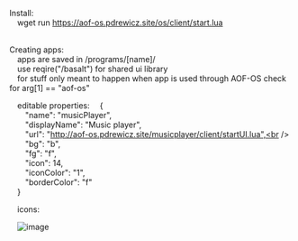 Install:<br />
&emsp;wget run https://aof-os.pdrewicz.site/os/client/start.lua<br /><br />

Creating apps:<br />
  &emsp;apps are saved in /programs/[name]/<br />
  &emsp;use reqire("/basalt") for shared ui library<br />
  &emsp;for stuff only meant to happen when app is used through AOF-OS check for arg[1] == "aof-os"<br />

  &emsp;editable properties:
    &emsp;{<br />
        &emsp;&emsp;"name": "musicPlayer",<br />
        &emsp;&emsp;"displayName": "Music player",<br />
        &emsp;&emsp;"url": "http://aof-os.pdrewicz.site/musicplayer/client/startUI.lua",<br />
        &emsp;&emsp;"bg": "b",<br />
        &emsp;&emsp;"fg": "f",<br />
        &emsp;&emsp;"icon": 14,<br />
        &emsp;&emsp;"iconColor": "1",<br />
        &emsp;&emsp;"borderColor": "f"<br />
    &emsp;}

  &emsp;icons:
  
  &emsp;![image](https://github.com/Pdrewicz/AOF-OS/assets/106173218/cced3426-6041-4a43-9787-96839327b354)
